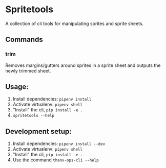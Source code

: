 # Spritetools
A collection of cli tools for manipulating sprites and sprite sheets.

## Commands
### trim
Removes margins/gutters around sprites in a sprite sheet and outputs the newly trimmed sheet.

## Usage:
1. Install dependencies: `pipenv install`
1. Activate virtualenv: `pipenv shell`
1. "Install" the cli, `pip install -e .`
1. `spritetools --help`


## Development setup:
1. Install dependencies: `pipenv install --dev`
1. Activate virtualenv: `pipenv shell`
1. "Install" the cli, `pip install -e .`
1. Use the command `thanx-ops-cli --help`
